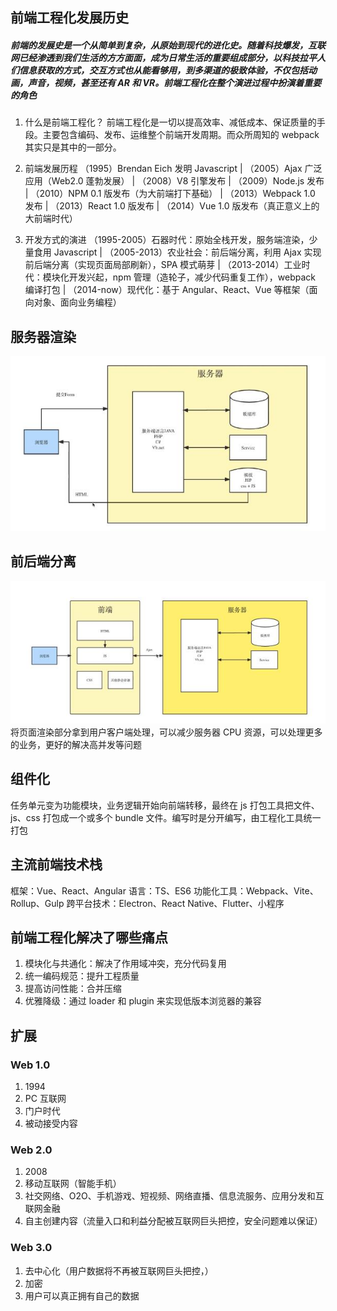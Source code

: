 ## 前端工程化发展历史

##### 前端的发展史是一个从简单到复杂，从原始到现代的进化史。随着科技爆发，互联网已经渗透到我们生活的方方面面，成为日常生活的重要组成部分，以科技拉平人们信息获取的方式，交互方式也从能看够用，到多渠道的极致体验，不仅包括动画，声音，视频，甚至还有 AR 和 VR。前端工程化在整个演进过程中扮演着重要的角色

1. 什么是前端工程化？
   前端工程化是一切以提高效率、减低成本、保证质量的手段。主要包含编码、发布、运维整个前端开发周期。而众所周知的 webpack 其实只是其中的一部分。

2. 前端发展历程
   （1995）Brendan Eich 发明 Javascript
   |
   （2005）Ajax 广泛应用（Web2.0 蓬勃发展）
   |
   （2008）V8 引擎发布
   |
   （2009）Node.js 发布
   |
   （2010）NPM 0.1 版发布（为大前端打下基础）
   |
   （2013）Webpack 1.0 发布
   |
   （2013）React 1.0 版发布
   |
   （2014）Vue 1.0 版发布（真正意义上的大前端时代）
3. 开发方式的演进
   （1995-2005）石器时代：原始全栈开发，服务端渲染，少量食用 Javascript
   |
   （2005-2013）农业社会：前后端分离，利用 Ajax 实现前后端分离（实现页面局部刷新），SPA 模式萌芽
   |
   （2013-2014）工业时代：模块化开发兴起，npm 管理（造轮子，减少代码重复工作），webpack 编译打包
   |
   （2014-now）现代化：基于 Angular、React、Vue 等框架（面向对象、面向业务编程）

## 服务器渲染

![1.jpg](1.jpg)

## 前后端分离

![2.jpg](2.jpg)
将页面渲染部分拿到用户客户端处理，可以减少服务器 CPU 资源，可以处理更多的业务，更好的解决高并发等问题

## 组件化

任务单元变为功能模块，业务逻辑开始向前端转移，最终在 js 打包工具把文件、js、css 打包成一个或多个 bundle 文件。编写时是分开编写，由工程化工具统一打包

## 主流前端技术栈

框架：Vue、React、Angular
语言：TS、ES6
功能化工具：Webpack、Vite、Rollup、Gulp
跨平台技术：Electron、React Native、Flutter、小程序

## 前端工程化解决了哪些痛点

1. 模块化与共通化：解决了作用域冲突，充分代码复用
2. 统一编码规范：提升工程质量
3. 提高访问性能：合并压缩
4. 优雅降级：通过 loader 和 plugin 来实现低版本浏览器的兼容

## 扩展

### Web 1.0

1. 1994
2. PC 互联网
3. 门户时代
4. 被动接受内容

### Web 2.0

1. 2008
2. 移动互联网（智能手机）
3. 社交网络、O2O、手机游戏、短视频、网络直播、信息流服务、应用分发和互联网金融
4. 自主创建内容（流量入口和利益分配被互联网巨头把控，安全问题难以保证）

### Web 3.0

1. 去中心化（用户数据将不再被互联网巨头把控，）
2. 加密
3. 用户可以真正拥有自己的数据
